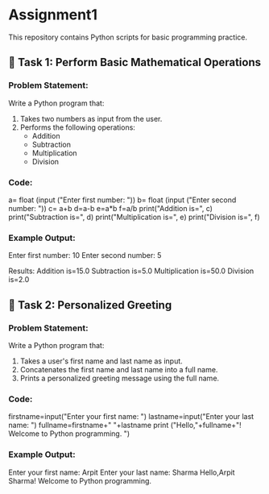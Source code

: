 # Assignment1
This repository contains Python scripts for basic programming practice.  

## 📌 Task 1: Perform Basic Mathematical Operations  

### Problem Statement:  
Write a Python program that:  
1. Takes two numbers as input from the user.  
2. Performs the following operations:  
   - Addition  
   - Subtraction  
   - Multiplication  
   - Division

### Code: 
a= float (input ("Enter first number: "))
b= float (input ("Enter second number: "))
c= a+b
d=a-b
e=a*b
f=a/b
print("Addition is=", c)
print("Subtraction is=", d)
print("Multiplication is=", e)
print("Division is=", f)

### Example Output:  
Enter first number: 10
Enter second number: 5

Results:
Addition is=15.0
Subtraction is=5.0
Multiplication is=50.0
Division is=2.0


## 📌 Task 2: Personalized Greeting  

### Problem Statement:  
Write a Python program that:  
1. Takes a user's first name and last name as input.  
2. Concatenates the first name and last name into a full name.  
3. Prints a personalized greeting message using the full name.

### Code: 
firstname=input("Enter your first name: ")
lastname=input("Enter your last name: ")
fullname=firstname+" "+lastname
print ("Hello,"+fullname+"! Welcome to Python programming. ")

### Example Output:  
Enter your first name: Arpit
Enter your last name: Sharma
Hello,Arpit Sharma! Welcome to Python programming. 

